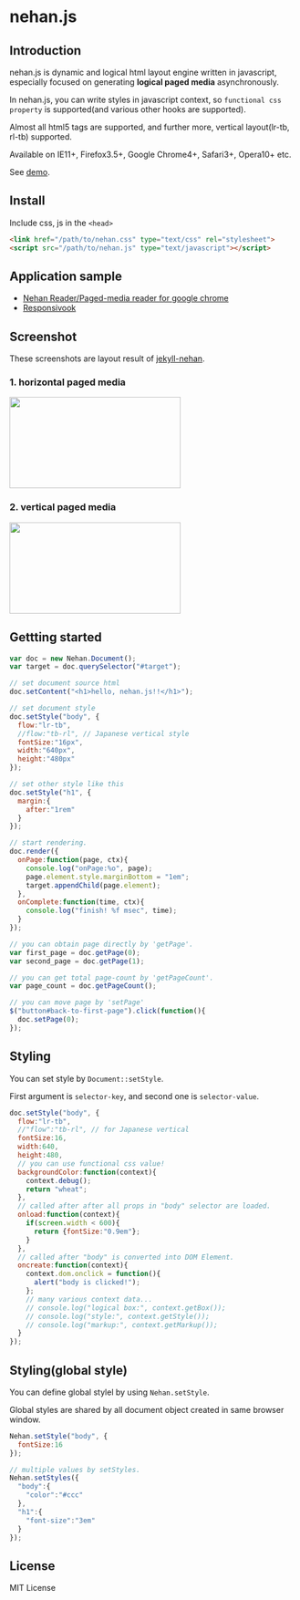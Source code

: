 # nehan.js

## Introduction

nehan.js is dynamic and logical html layout engine written in javascript, especially focused on generating **logical paged media** asynchronously.

In nehan.js, you can write styles in javascript context, so `functional css property` is supported(and various other hooks are supported).

Almost all html5 tags are supported, and further more, vertical layout(lr-tb, rl-tb) supported.

Available on IE11+, Firefox3.5+, Google Chrome4+, Safari3+, Opera10+ etc.

See [demo](http://tb.antiscroll.com/static/nehan-demo/).

## Install

Include css, js in the ``<head>``

```html
<link href="/path/to/nehan.css" type="text/css" rel="stylesheet">
<script src="/path/to/nehan.js" type="text/javascript"></script>
```

## Application sample

- [Nehan Reader/Paged-media reader for google chrome](https://chrome.google.com/webstore/detail/nehan-reader/bebbekgiffjpgjlgkkhmlgheckolmdcf)
- [Responsivook](http://tb.antiscroll.com/static/responsivook/)

## Screenshot

These screenshots are layout result of [jekyll-nehan](https://github.com/tategakibunko/jekyll-nehan).

### 1. horizontal paged media
<img src="https://raw.github.com/tategakibunko/jekyll-nehan/master/assets/sshot-hori.png" width="300" height="160" />

### 2. vertical paged media
<img src="https://raw.github.com/tategakibunko/jekyll-nehan/master/assets/sshot-vert.png" width="300" height="160" />

## Gettting started

```javascript
var doc = new Nehan.Document();
var target = doc.querySelector("#target");

// set document source html
doc.setContent("<h1>hello, nehan.js!!</h1>");

// set document style
doc.setStyle("body", {
  flow:"lr-tb",
  //flow:"tb-rl", // Japanese vertical style
  fontSize:"16px",
  width:"640px",
  height:"480px"
});

// set other style like this
doc.setStyle("h1", {
  margin:{
    after:"1rem"
  }
});

// start rendering.
doc.render({
  onPage:function(page, ctx){
    console.log("onPage:%o", page);
    page.element.style.marginBottom = "1em";
    target.appendChild(page.element);
  },
  onComplete:function(time, ctx){
    console.log("finish! %f msec", time);
  }
});

// you can obtain page directly by 'getPage'.
var first_page = doc.getPage(0);
var second_page = doc.getPage(1);

// you can get total page-count by 'getPageCount'.
var page_count = doc.getPageCount();

// you can move page by 'setPage'
$("button#back-to-first-page").click(function(){
  doc.setPage(0);
});
```

## Styling

You can set style by `Document::setStyle`.

First argument is `selector-key`, and second one is `selector-value`.

```javascript
doc.setStyle("body", {
  flow:"lr-tb",
  //"flow":"tb-rl", // for Japanese vertical
  fontSize:16,
  width:640,
  height:480,
  // you can use functional css value!
  backgroundColor:function(context){
    context.debug();
    return "wheat";
  },
  // called after after all props in "body" selector are loaded.
  onload:function(context){
    if(screen.width < 600){
      return {fontSize:"0.9em"};
    }
  },
  // called after "body" is converted into DOM Element.
  oncreate:function(context){
    context.dom.onclick = function(){
      alert("body is clicked!");
    };
    // many various context data...
    // console.log("logical box:", context.getBox());
    // console.log("style:", context.getStyle());
    // console.log("markup:", context.getMarkup());
  }
});
```

## Styling(global style)

You can define global stylel by using `Nehan.setStyle`.

Global styles are shared by all document object created in same browser window.

```javascript
Nehan.setStyle("body", {
  fontSize:16
});

// multiple values by setStyles.
Nehan.setStyles({
  "body":{
    "color":"#ccc"
  },
  "h1":{
    "font-size":"3em"
  }
});
```

## License

MIT License
